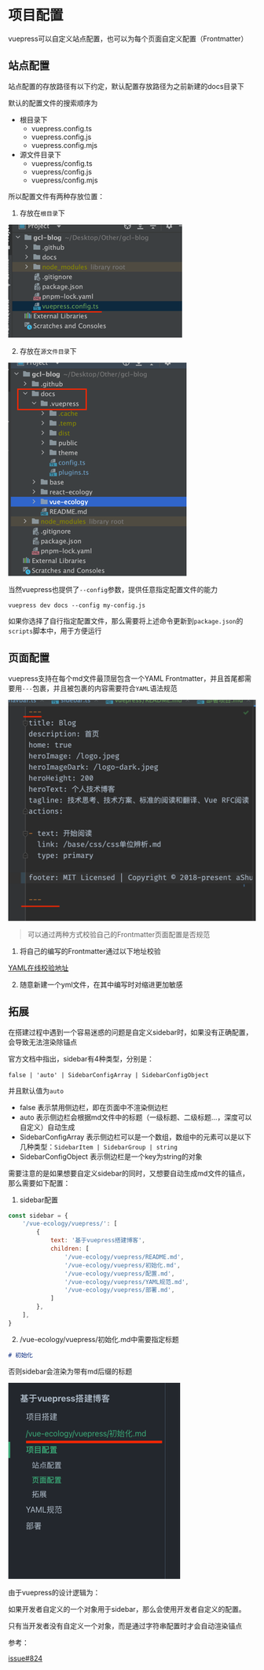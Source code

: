 # 项目配置

vuepress可以自定义站点配置，也可以为每个页面自定义配置（Frontmatter）

## 站点配置

站点配置的存放路径有以下约定，默认配置存放路径为之前新建的docs目录下

默认的配置文件的搜索顺序为

- 根目录下
    - vuepress.config.ts
    - vuepress.config.js
    - vuepress.config.mjs
- 源文件目录下
    - vuepress/config.ts
    - vuepress/config.js
    - vuepress/config.mjs

所以配置文件有两种存放位置：

1. 存放在`根目录`下

![img.png](/imgs/init-press/config-1.png)

2. 存放在`源文件目录`下

![img.png](/imgs/init-press/vuepress-config.png)

当然vuepress也提供了`--config`参数，提供任意指定配置文件的能力

```shell
vuepress dev docs --config my-config.js
```

如果你选择了自行指定配置文件，那么需要将上述命令更新到`package.json`的`scripts`脚本中，用于方便运行

## 页面配置

vuepress支持在每个md文件最顶层包含一个YAML Frontmatter，并且首尾都需要用`---`包裹，并且被包裹的内容需要符合`YAML`语法规范

![img.png](/imgs/init-press/frontmatter.png)

> 可以通过两种方式校验自己的Frontmatter页面配置是否规范

1. 将自己的编写的Frontmatter通过以下地址校验

[YAML在线校验地址](https://www.bejson.com/validators/yaml_editor/)

2. 随意新建一个yml文件，在其中编写时对缩进更加敏感

## 拓展

在搭建过程中遇到一个容易迷惑的问题是自定义sidebar时，如果没有正确配置，会导致无法渲染除锚点

官方文档中指出，sidebar有4种类型，分别是：

`false | 'auto' | SidebarConfigArray | SidebarConfigObject`

并且默认值为`auto`

- false 表示禁用侧边栏，即在页面中不渲染侧边栏
- auto 表示侧边栏会根据md文件中的标题（一级标题、二级标题...，深度可以自定义）自动生成
- SidebarConfigArray 表示侧边栏可以是一个数组，数组中的元素可以是以下几种类型：`SidebarItem | SidebarGroup | string`
- SidebarConfigObject 表示侧边栏是一个key为string的对象

需要注意的是如果想要自定义sidebar的同时，又想要自动生成md文件的锚点，那么需要如下配置：

1. sidebar配置

```js
const sidebar = {
    '/vue-ecology/vuepress/': [
        {
            text: '基于vuepress搭建博客',
            children: [
                '/vue-ecology/vuepress/README.md',
                '/vue-ecology/vuepress/初始化.md',
                '/vue-ecology/vuepress/配置.md',
                '/vue-ecology/vuepress/YAML规范.md',
                '/vue-ecology/vuepress/部署.md',
            ]
        },
    ],
}
```

2. /vue-ecology/vuepress/初始化.md中需要指定标题

```markdown
# 初始化
```

否则sidebar会渲染为带有md后缀的标题

![img.png](/imgs/init-press/init-sidebar.png)

由于vuepress的设计逻辑为：

如果开发者自定义的一个对象用于sidebar，那么会使用开发者自定义的配置。

只有当开发者没有自定义一个对象，而是通过字符串配置时才会自动渲染锚点

参考：

[issue#824](https://github.com/vuepress/vuepress-next/issues/824)
